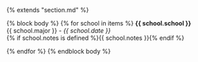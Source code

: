{% extends "section.md" %}

{% block body %}
{% for school in items %}
**{{ school.school }}**  
{{ school.major }}  - _{{ school.date }}_
<br>
{% if school.notes is defined %}{{ school.notes }}{% endif %}


{% endfor %}
{% endblock body %}
